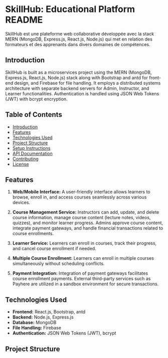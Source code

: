 # SkillHub: Educational Platform README

SkillHub est une plateforme web collaborative développée avec la stack MERN (MongoDB, Express.js, React.js, Node.js) qui met en relation des formateurs et des apprenants dans divers domaines de compétences.

## Introduction

SkillHub is built as a microservices project using the MERN (MongoDB, Express.js, React.js, Node.js) stack along with Bootstrap and antd for front-end design, and Firebase for file handling. It employs a distributed systems architecture with separate backend servers for Admin, Instructor, and Learner functionalities. Authentication is handled using JSON Web Tokens (JWT) with bcrypt encryption.

## Table of Contents

- [Introduction](#introduction)
- [Features](#features)
- [Technologies Used](#technologies-used)
- [Project Structure](#project-structure)
- [Setup Instructions](#setup-instructions)
- [API Documentation](#api-documentation)
- [Contributing](#contributing)
- [License](#license)

## Features

1. **Web/Mobile Interface:** A user-friendly interface allows learners to browse, enroll in, and access courses seamlessly across various devices.

2. **Course Management Service:** Instructors can add, update, and delete course information, manage course content (lecture notes, videos, quizzes), and monitor learner progress. Admins approve course content, integrate payment gateways, and handle financial transactions related to course enrollments.

3. **Learner Service:** Learners can enroll in courses, track their progress, and cancel course enrollment if needed.

4. **Multiple Course Enrollment:** Learners can enroll in multiple courses simultaneously without scheduling conflicts.

5. **Payment Integration:** Integration of payment gateways facilitates course enrollment payments. External third-party services such as Payhere are utilized in a sandbox environment for secure transactions.

## Technologies Used

- **Frontend:** React.js, Bootstrap, antd
- **Backend:** Node.js, Express.js
- **Database:** MongoDB
- **File Handling:** Firebase
- **Authentication:** JSON Web Tokens (JWT), bcrypt

## Project Structure

